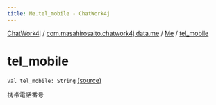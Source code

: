 ```yaml
---
title: Me.tel_mobile - ChatWork4j
---
```


[ChatWork4j](../../index.md) / [com.masahirosaito.chatwork4j.data.me](../index.md) / [Me](index.md) / [tel_mobile](.)

# tel_mobile

`val tel_mobile: String` [(source)](https://github.com/MasahiroSaito/ChatWork4j/tree/master/src/main/kotlin/com/masahirosaito/chatwork4j/data/me/Me.kt#L53)

携帯電話番号

